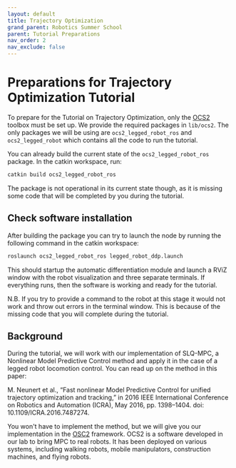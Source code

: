 ```yaml
---
layout: default
title: Trajectory Optimization
grand_parent: Robotics Summer School
parent: Tutorial Preparations
nav_order: 2
nav_exclude: false
---
```


# Preparations for Trajectory Optimization Tutorial

To prepare for the Tutorial on Trajectory Optimization, only the [OCS2](https://leggedrobotics.github.io/ocs2/overview.html) toolbox must be set up. We provide the required packages in `lib/ocs2`. The only packages we will be using are `ocs2_legged_robot_ros` and `ocs2_legged_robot` which contains all the code to run the tutorial.

You can already build the current state of the `ocs2_legged_robot_ros` package. In the catkin workspace, run:
```bash
catkin build ocs2_legged_robot_ros
```

The package is not operational in its current state though, as it is missing some code that will be completed by you during the tutorial.

## Check software installation
After building the package you can try to launch the node by running the following command in the catkin workspace:
```bash
roslaunch ocs2_legged_robot_ros legged_robot_ddp.launch
```
This should startup the automatic differentiation module and launch a RViZ window with the robot visualization and three separate terminals. If everything runs, then the software is working and ready for the tutorial.

N.B. If you try to provide a command to the robot at this stage it would not work and throw out errors in the terminal window. This is because of the missing code that you will complete during the tutorial.

## Background
During the tutorial, we will work with our implementation of SLQ-MPC, a Nonlinear Model Predictive Control method and apply it in the case of a legged robot locomotion control.
You can read up on the method in this paper:

M. Neunert et al., “Fast nonlinear Model Predictive Control for unified trajectory optimization and tracking,” in 2016 IEEE International Conference on Robotics and Automation (ICRA), May 2016, pp. 1398–1404. doi: 10.1109/ICRA.2016.7487274.

You won't have to implement the method, but we will give you our implementation in the [OSC2](https://github.com/leggedrobotics/ocs2) framework.
OCS2 is a software developed in our lab to bring MPC to real robots. It has been deployed on various systems, including walking robots, mobile manipulators, construction machines, and flying robots.
